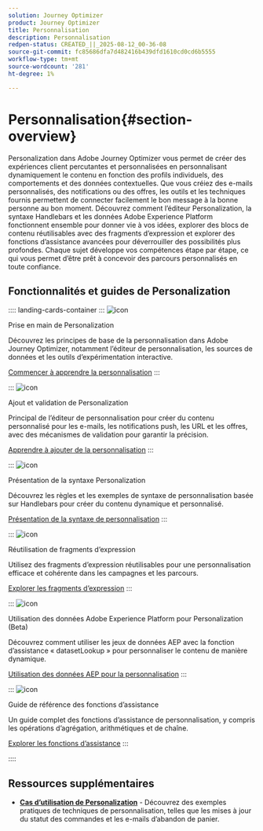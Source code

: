 ```yaml
---
solution: Journey Optimizer
product: Journey Optimizer
title: Personnalisation
description: Personnalisation
redpen-status: CREATED_||_2025-08-12_00-36-08
source-git-commit: fc85686dfa7d482416b439dfd1610cd0cd6b5555
workflow-type: tm+mt
source-wordcount: '281'
ht-degree: 1%

---
```



# Personnalisation{#section-overview}

Personalization dans Adobe Journey Optimizer vous permet de créer des expériences client percutantes et personnalisées en personnalisant dynamiquement le contenu en fonction des profils individuels, des comportements et des données contextuelles. Que vous créiez des e-mails personnalisés, des notifications ou des offres, les outils et les techniques fournis permettent de connecter facilement le bon message à la bonne personne au bon moment. Découvrez comment l’éditeur Personalization, la syntaxe Handlebars et les données Adobe Experience Platform fonctionnent ensemble pour donner vie à vos idées, explorer des blocs de contenu réutilisables avec des fragments d’expression et explorer des fonctions d’assistance avancées pour déverrouiller des possibilités plus profondes. Chaque sujet développe vos compétences étape par étape, ce qui vous permet d’être prêt à concevoir des parcours personnalisés en toute confiance.

## Fonctionnalités et guides de Personalization

:::: landing-cards-container
:::
![icon](https://cdn.experienceleague.adobe.com/icons/circle-play.svg)

Prise en main de Personalization

Découvrez les principes de base de la personnalisation dans Adobe Journey Optimizer, notamment l’éditeur de personnalisation, les sources de données et les outils d’expérimentation interactive.

[Commencer à apprendre la personnalisation](../using/personalization/personalize.md)
:::

:::
![icon](https://cdn.experienceleague.adobe.com/icons/list-check.svg)

Ajout et validation de Personalization

Principal de l’éditeur de personnalisation pour créer du contenu personnalisé pour les e-mails, les notifications push, les URL et les offres, avec des mécanismes de validation pour garantir la précision.

[Apprendre à ajouter de la personnalisation](../using/personalization/personalization-build-expressions.md)
:::

:::
![icon](https://cdn.experienceleague.adobe.com/icons/code-branch.svg)

Présentation de la syntaxe Personalization

Découvrez les règles et les exemples de syntaxe de personnalisation basée sur Handlebars pour créer du contenu dynamique et personnalisé.

[Présentation de la syntaxe de personnalisation](../using/personalization/personalization-syntax.md)
:::

:::
![icon](https://cdn.experienceleague.adobe.com/icons/puzzle-piece.svg)

Réutilisation de fragments d’expression

Utilisez des fragments d’expression réutilisables pour une personnalisation efficace et cohérente dans les campagnes et les parcours.

[Explorer les fragments d’expression](../using/personalization/use-expression-fragments.md)
:::

:::
![icon](https://cdn.experienceleague.adobe.com/icons/database.svg)

Utilisation des données Adobe Experience Platform pour Personalization (Beta)

Découvrez comment utiliser les jeux de données AEP avec la fonction d’assistance « datasetLookup » pour personnaliser le contenu de manière dynamique.

[Utilisation des données AEP pour la personnalisation](../using/personalization/aep-data-perso.md)
:::

:::
![icon](https://cdn.experienceleague.adobe.com/icons/screwdriver-wrench.svg)

Guide de référence des fonctions d’assistance

Un guide complet des fonctions d’assistance de personnalisation, y compris les opérations d’agrégation, arithmétiques et de chaîne.

[Explorer les fonctions d’assistance](functions-landing-page.md)
:::

::::


## Ressources supplémentaires

- **[Cas d’utilisation de Personalization](personalization-use-cases-landing-page.md)** - Découvrez des exemples pratiques de techniques de personnalisation, telles que les mises à jour du statut des commandes et les e-mails d’abandon de panier.
